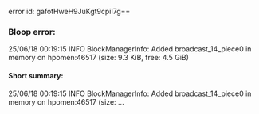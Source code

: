 error id: gafotHweH9JuKgt9cpiI7g==
### Bloop error:

25/06/18 00:19:15 INFO BlockManagerInfo: Added broadcast_14_piece0 in memory on hpomen:46517 (size: 9.3 KiB, free: 4.5 GiB)
#### Short summary: 

25/06/18 00:19:15 INFO BlockManagerInfo: Added broadcast_14_piece0 in memory on hpomen:46517 (size: ...